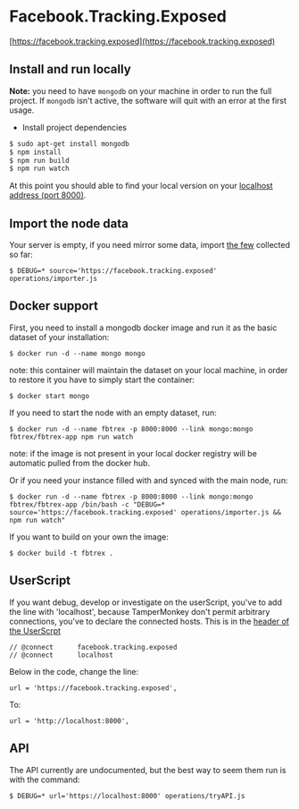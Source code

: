 # Facebook.Tracking.Exposed

[https://facebook.tracking.exposed](https://facebook.tracking.exposed)

## Install and run locally

**Note:** you need  to have `mongodb` on your machine in order to run the full project. If `mongodb` isn't active, the software will quit with an error at the first usage.

- Install project dependencies

```bash
$ sudo apt-get install mongodb
$ npm install
$ npm run build
$ npm run watch
```

At this point you should able to find your local version on your [localhost address (port 8000)](http://localhost:8000).

## Import the node data

Your server is empty, if you need mirror some data, import [the few](https://facebook.tracking.exposed/impact) collected so far:

```
$ DEBUG=* source='https://facebook.tracking.exposed' operations/importer.js
```

## Docker support
First, you need to install a mongodb docker image and run it as the basic dataset of your installation:
```
$ docker run -d --name mongo mongo
```
note: this container will maintain the dataset on your local machine, in order to restore it you have to simply start the container:
```
$ docker start mongo
```

If you need to start the node with an empty dataset, run:
```
$ docker run -d --name fbtrex -p 8000:8000 --link mongo:mongo fbtrex/fbtrex-app npm run watch
```
note: if the image is not present in your local docker registry will be automatic pulled from the docker hub.

Or if you need your instance filled with and synced with the main node, run:
```
$ docker run -d --name fbtrex -p 8000:8000 --link mongo:mongo fbtrex/fbtrex-app /bin/bash -c "DEBUG=* source='https://facebook.tracking.exposed' operations/importer.js && npm run watch"
```

If you want to build on your own the image:
```
$ docker build -t fbtrex .
```

## UserScript

If you want debug, develop or investigate on the userScript, you've to add the line with 'localhost', because TamperMonkey don't permit arbitrary connections, you've to declare the connected hosts. This is in the [header of the UserScrpt](https://sourceforge.net/p/greasemonkey/wiki/Metadata_Block/)

    // @connect      facebook.tracking.exposed
    // @connect      localhost

Below in the code, change the line:

    url = 'https://facebook.tracking.exposed',

To:

    url = 'http://localhost:8000',

## API

The API currently are undocumented, but the best way to seem them run is with the command:

```$ DEBUG=* url='https://localhost:8000' operations/tryAPI.js```
